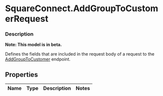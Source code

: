 # SquareConnect.AddGroupToCustomerRequest

### Description
**Note: This model is in beta.**

Defines the fields that are included in the request body of a request to the [AddGroupToCustomer](#endpoint-addgrouptocustomer) endpoint.

## Properties
Name | Type | Description | Notes
------------ | ------------- | ------------- | -------------


